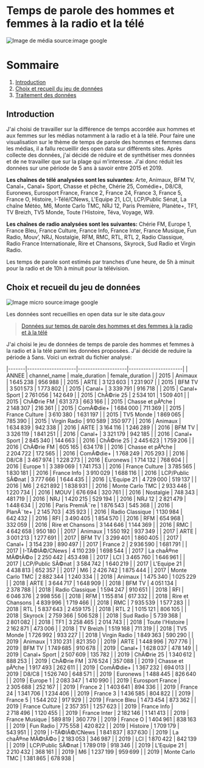 
# Temps de parole des hommes et femmes à la radio et la télé
![Image de média](https://img.etimg.com/thumb/width-1800,height-900,imgsize-458873,resizemode-75,msid-70322833/industry/media/entertainment/media/tv-and-radio-companies-want-broadcast-policy-to-protect-media-freedom.jpg) 
source:image google
# Sommaire 
1. [Introduction](#introduction)
2. [Choix et recueil du jeu de données](#jeuDeDonnées)
3. [Traitement des données](#traitement)

## Introduction <a name="Introduction"></a>
J'ai choisi de travailler sur la différence de temps accordée aux hommes et aux femmes sur les médias notamment à la radio et à la télé.
Pour faire une visualisation sur le thème de temps de parole des hommes et femmes dans les médias, il a fallu recueillir des open data sur différents sites. Après collecte des données, j'ai décidé de réduire et de synthétiser mes données et de ne travailler que sur la plage qui m'interesse. J'ai donc réduit les données sur une période de 5 ans à savoir entre 2015 et 2019. 


**Les chaînes de télé analysées sont les suivantes:**  Arte, Animaux, BFM TV, Canal+, Canal+ Sport, Chasse et pêche, Chérie 25, Comédie+, D8/C8, Euronews, Eurosport France, France 2, France 24, France 3, France 5, France O, Histoire, I-Télé/CNews, L'Equipe 21, LCI, LCP/Public Sénat, La chaîne Météo, M6, Monte Carlo TMC, NRJ 12, Paris Première, Planète+, TF1, TV Breizh, TV5 Monde, Toute l'Histoire, Téva, Voyage, W9.


**Les chaînes de radio analysées sont les suivantes:** Chérie FM, Europe 1, France Bleu, France Culture, France Info, France Inter, France Musique, Fun Radio, Mouv’, NRJ, Nostalgie, RFM, RMC, RTL, RTL 2, Radio Classique, Radio France Internationale, Rire et Chansons, Skyrock, Sud Radio et Virgin Radio.


Les temps de parole sont estimés par tranches d'une heure, de 5h à minuit pour la radio et de 10h à minuit pour la télévision.

## Choix et recueil du jeu de données
![Image micro](https://previews.123rf.com/images/forestrun/forestrun1902/forestrun190200024/133670236-professional-microphone-in-radio-studio.jpg)
source:image google

Les données sont recueillies en open data sur le site data.gouv
>[Données sur temps de parole des hommes et des femmes à la radio et à la télé](https://www.data.gouv.fr/fr/datasets/temps-de-parole-des-hommes-et-des-femmes-a-la-television-et-a-la-radio/#/resources)



J'ai choisi le jeu de données de temps de parole des hommes et femmes à la radio et à la télé parmi les données proposées. J'ai décidé de reduire la période à 5ans.
Voici un extrait du fichier analysé:


|-------|--------------------|--------------------|----------------------|
| ANNEE | channel_name       |     male_duration  |     female_duration  |
| 2015  | Animaux            |     1 645 238      |        956 988       |
| 2015  | ARTE               |     3 123 603      |     1 231 907        |
| 2015  | BFM TV             |     3 501 573      |     1 773 802        |
| 2015  | Canal+             |     3 339 791      |        916 718       |
| 2015  | Canal+ Sport       |     2 761 056      |        142 649       |
| 2015  | ChÃ©rie 25         |     2 534 101      |     1 509 401        |
| 2015  | ChÃ©rie FM         |        631 373     |        663 166       |
| 2015  | Chasse et pÃªche   |     2 148 307      |        216 361       |
| 2015  | ComÃ©die+          |     1 684 000      |        711 369       |
| 2015  | France Culture     |     3 610 380      |     1 631 197        |
| 2015  | TV5 Monde          |     1 869 065      |        785 390       |
| 2015  | Virgin Radio       |        910 589     |        350 977       |
| 2016  | Animaux            |     1 634 839      |        942 338       |
| 2016  | ARTE               |     3 164 116      |     1 246 289        |
| 2016  | BFM TV             |     3 326 119      |     1 841 251        |
| 2016  | Canal+             |     3 321 179      |        942 185       |
| 2016  | Canal+ Sport       |     2 845 340      |        144 663       |
| 2016  | ChÃ©rie 25         |     2 445 623      |     1 759 206        |
| 2016  | ChÃ©rie FM         |        605 165     |        634 178       |
| 2016  | Chasse et pÃªche   |     2 204 722      |        172 565       |
| 2016  | ComÃ©die+          |     1 768 249      |        705 293       |
| 2016  | D8/C8              |     3 467 974      |     1 228 273        |
| 2016  | Euronews           |     1 714 132      |        768 604       |
| 2016  | Europe 1           |     3 389 069      |     1 741 753        |
| 2016  | France Culture     |     3 785 565      |     1 830 181        |
| 2016  | France Info        |     3 910 029      |     1 688 116        |
| 2016  | LCP/Public SÃ©nat  |     3 777 666      |     1 644 435        |
| 2016  | L'Equipe 21        |     4 729 000      |        519 137       |
| 2016  | M6                 |     2 621 892      |     1 838 931        |
| 2016  | Monte Carlo TMC    |     2 933 446      |     1 220 734        |
| 2016  | MOUV               |        676 694     |        320 761       |
| 2016  | Nostalgie          |        748 343     |        481 719       |
| 2016  | NRJ                |     1 420 215      |        529 194       |
| 2016  | NRJ 12             |     2 821 479      |     1 448 634        |
| 2016  | Paris PremiÃ¨re    |     1 876 543      |        545 368       |
| 2016  | PlanÃ¨te+          |     2 145 703      |        435 923       |
| 2016  | Radio Classique    |     1 130 984      |        642 432       |
| 2016  | RFI                |     3 490 405      |     1 854 570        |
| 2016  | RFM                |        654 968     |        332 059       |
| 2016  | Rire et Chansons   |     3 144 646      |     1 144 369        |
| 2016  | RMC                |     4 642 658      |        950 180       |
| 2017  | Animaux            |     1 550 192      |        937 349       |
| 2017  | ARTE               |     3 001 213      |     1 277 691        |
| 2017  | BFM TV             |     3 299 401      |     1 860 405        |
| 2017  | Canal+             |     3 154 239      |        890 497       |
| 2017  | France 2           |     2 936 590      |     1 681 791        |
| 2017  | I-TÃ©lÃ©/CNews     |     4 110 239      |     1 698 544        |
| 2017  | La chaÃ®ne MÃ©tÃ©o |     2 250 442      |        453 498       |
| 2017  | LCI                |     3 465 760      |     1 646 961        |
| 2017  | LCP/Public SÃ©nat  |     3 584 742      |     1 640 219        |
| 2017  | L'Equipe 21        |     4 438 813      |        652 357       |
| 2017  | M6                 |     2 426 742      |     1 875 444        |
| 2017  | Monte Carlo TMC    |     2 882 344      |     1 240 334        |
| 2018  | Animaux            |     1 475 340      |     1 025 229        |
| 2018  | ARTE               |     3 644 717      |     1 648 909        |
| 2018  | BFM TV             |     4 051 134      |     2 378 788        |
| 2018  | Radio Classique    |     1 594 247      |        910 651       |
| 2018  | RFI                |     6 046 376      |     2 998 556        |
| 2018  | RFM                |     1 155 814      |        617 332       |
| 2018  | Rire et Chansons   |     4 839 996      |     1 719 466        |
| 2018  | RMC                |     7 935 539      |     1 577 283        |
| 2018  | RTL                |     5 837 643      |     2 459 175        |
| 2018  | RTL 2              |     1 015 121      |        806 105       |
| 2018  | Skyrock            |     2 759 366      |        506 528       |
| 2018  | Sud Radio          |     5 739 368      |     2 801 082        |
| 2018  | TF1                |     3 258 465      |     2 014 743        |
| 2018  | Toute l'Histoire   |     2 162 871      |        473 006       |
| 2018  | TV Breizh          |     1 519 168      |        711 319       |
| 2018  | TV5 Monde          |     1 726 992      |        933 227       |
| 2018  | Virgin Radio       |     1 849 363      |        590 290       |
| 2019  | Animaux            |     1 310 231      |        821 350       |
| 2019  | ARTE               |     1 448 996      |        707 776       |
| 2019  | BFM TV             |     1 749 685      |        910 678       |
| 2019  | Canal+             |     1 628 037      |        478 149       |
| 2019  | Canal+ Sport       |     2 507 609      |        135 782       |
| 2019  | ChÃ©rie 25         |     1 340 612      |        888 253       |
| 2019  | ChÃ©rie FM         |        376 524     |        357 088       |
| 2019  | Chasse et pÃªche   |     1 917 493      |        262 611       |
| 2019  | ComÃ©die+          |     1 367 232      |        694 013       |
| 2019  | D8/C8              |     1 526 740      |        648 571       |
| 2019  | Euronews           |     1 488 445      |        826 640       |
| 2019  | Europe 1           |     2 083 347      |     1 410 990        |
| 2019  | Eurosport France   |     2 305 688      |        252 167       |
| 2019  | France 2           |     1 403 641      |        894 336       |
| 2019  | France 24          |     1 341 706      |     1 234 406        |
| 2019  | France 3           |     1 436 585      |        804 822       |
| 2019  | France 5           |     1 544 202      |        917 929       |
| 2019  | France Bleu        |     1 473 454      |        873 362       |
| 2019  | France Culture     |     2 357 351      |     1 257 623        |
| 2019  | France Info        |     2 718 496      |     1 120 455        |
| 2019  | France Inter       |     2 182 146      |     1 141 413        |
| 2019  | France Musique     |        589 819     |        360 779       |
| 2019  | France O           |     1 404 961      |        838 163       |
| 2019  | Fun Radio          |        775 558     |        420 822       |
| 2019  | Histoire           |     1 709 179      |        543 951       |
| 2019  | I-TÃ©lÃ©/CNews     |     1 841 837      |        837 630       |
| 2019  | La chaÃ®ne MÃ©tÃ©o |     2 183 053      |        346 987       |
| 2019  | LCI                |     1 870 422      |        842 139       |
| 2019  | LCP/Public SÃ©nat  |     1 789 019      |        918 346       |
| 2019  | L'Equipe 21        |     2 210 432      |        368 161       |
| 2019  | M6                 |     1 237 199      |        959 699       |
| 2019  | Monte Carlo TMC    |     1 381 865      |        678 938       |
